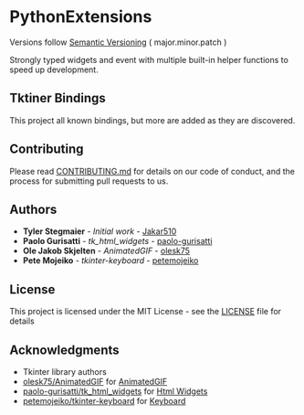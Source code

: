 # PythonExtensions

Versions follow [Semantic Versioning](https://semver.org/) ( major.minor.patch )

Strongly typed widgets and event with multiple built-in helper functions to speed up development.

## Tktiner Bindings

This project all known bindings, but more are added as they are discovered. 

## Contributing

Please read [CONTRIBUTING.md](https://github.com/Jakar510/PythonExtensions/blob/master/.github/CONTRIBUTING.md) for details on our code of conduct, and the process for submitting pull requests to us.

## Authors

* **Tyler Stegmaier** - *Initial work* - [Jakar510](https://github.com/Jakar510)
* **Paolo Gurisatti** - *tk_html_widgets* - [paolo-gurisatti](https://github.com/paolo-gurisatti)
* **Ole Jakob Skjelten** - *AnimatedGIF* - [olesk75](https://github.com/olesk75)
* **Pete Mojeiko** - *tkinter-keyboard* - [petemojeiko](https://ghttps://github.com/petemojeiko)

## License

This project is licensed under the MIT License - see the [LICENSE](https://github.com/Jakar510/PythonExtensions/blob/master/LICENSE.md) file for details

## Acknowledgments

* Tkinter library authors
* [olesk75/AnimatedGIF](https://github.com/olesk75/AnimatedGIF) for [AnimatedGIF](https://github.com/Jakar510/PythonExtensions/blob/master/PythonExtensions/tk/CustomWidgets/AnimatedGIF.py)
* [paolo-gurisatti/tk_html_widgets](https://github.com/paolo-gurisatti/tk_html_widgets) for [Html Widgets](https://github.com/Jakar510/PythonExtensions/blob/master/PythonExtensions/tk/CustomWidgets/HTML.py)
* [petemojeiko/tkinter-keyboard](https://github.com/petemojeiko/tkinter-keyboard) for [Keyboard](https://github.com/Jakar510/PythonExtensions/blob/master/PythonExtensions/tk/CustomWidgets/KeyBoard.py)
